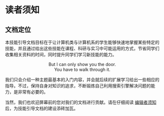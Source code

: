 # 读者须知

## 文档定位

本技能引导文档目标在于让计算机类与计算机系的学生能够快速地掌握某些特定的技能，并且通过给出这些技能在课程、科研与实习中可能运用的方式，节省同学们收集相关资料的时间，同时提升同学们学习新技能的能力。

<center>But I can only show you the door.<br/>
 You have to walk through it.</center>

我们只会介绍一种主题最基本的入门内容，并会就后续的扩展学习给出一些相应的指导。不过，保持自身对知识的追求，不断锻炼自己利用搜索引擎解决问题的能力，是非常有必要的。

当然，我们也欢迎屏幕前的您对我们的文档进行贡献。请在仔细阅读 [编辑者须知](/note/editor) 后，为技能引导文档的建设添砖加瓦。
